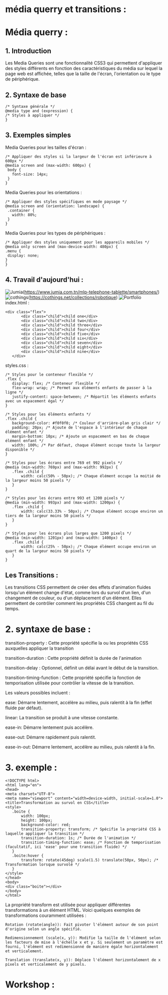 # média querry et transitions :  
# Média querry : 
## 1. Introduction
Les Media Queries sont une fonctionnalité CSS3 qui permettent d'appliquer des styles différents en fonction des caractéristiques du média sur lequel la page web est affichée, telles que la taille de l'écran, l'orientation ou le type de périphérique.

## 2. Syntaxe de base
   ```
  /* Syntaxe générale */
@media type and (expression) {
  /* Styles à appliquer */
}
   ```
## 3. Exemples simples
   Media Queries pour les tailles d'écran :
 ```
/* Appliquer des styles si la largeur de l'écran est inférieure à 600px */
@media screen and (max-width: 600px) {
  body {
    font-size: 14px;
  }
}
 ```
Media Queries pour les orientations :
 ```
/* Appliquer des styles spécifiques en mode paysage */
@media screen and (orientation: landscape) {
  .container {
    width: 80%;
  }
}
 ```
Media Queries pour les types de périphériques :
   ```  
/* Appliquer des styles uniquement pour les appareils mobiles */
@media only screen and (max-device-width: 480px) {
  .menu {
    display: none;
  }
}
 ```
## 4. Travail d'aujourd'hui : 
![Jumia](https://github.com/MariemTlatli/porfolio/assets/127855946/25a9c65a-35d9-4739-9f2f-d7e5e84961d7)(https://www.jumia.com.tn/mlp-telephone-tablette/smartphones/)
![cothings](https://github.com/MariemTlatli/porfolio/assets/127855946/87ce637d-9750-47d4-93ee-0b864dc5abdf)(https://cothings.net/collections/robotique)
![Portfolio](https://github.com/MariemTlatli/porfolio/assets/127855946/e70e9515-3cb7-4062-800f-33694b1345fb)
index.html : 
 ```
<div class="flex">
        <div class="child">child one</div>
        <div class="child">child two</div>
        <div class="child">child three</div>
        <div class="child">child four</div>
        <div class="child">child five</div>
        <div class="child">child six</div>
        <div class="child">child seven</div>
        <div class="child">child eight</div>
        <div class="child">child nine</div>
    </div>
 ```
styles.css : 
 ```
/* Styles pour le conteneur flexible */
.flex {
    display: flex; /* Conteneur flexible */
    flex-wrap: wrap; /* Permet aux éléments enfants de passer à la ligne */
    justify-content: space-between; /* Répartit les éléments enfants avec un espacement égal */
}

/* Styles pour les éléments enfants */
.flex .child {
    background-color: #f0f0f0; /* Couleur d'arrière-plan gris clair */
    padding: 20px; /* Ajoute de l'espace à l'intérieur de chaque élément enfant */
    margin-bottom: 10px; /* Ajoute un espacement en bas de chaque élément enfant */
    width: 100%; /* Par défaut, chaque élément occupe toute la largeur disponible */
}

/* Styles pour les écrans entre 769 et 992 pixels */
@media (min-width: 769px) and (max-width: 992px) {
    .flex .child {
        width: calc(50% - 50px); /* Chaque élément occupe la moitié de la largeur moins 50 pixels */
    }
}

/* Styles pour les écrans entre 993 et 1200 pixels */
@media (min-width: 993px) and (max-width: 1200px) {
    .flex .child {
        width: calc(33.33% - 50px); /* Chaque élément occupe environ un tiers de la largeur moins 50 pixels */
    }
}

/* Styles pour les écrans plus larges que 1200 pixels */
@media (min-width: 1201px) and (max-width: 1400px) {
    .flex .child {
        width: calc(25% - 50px); /* Chaque élément occupe environ un quart de la largeur moins 50 pixels */
    }
}

 ```
## Les Transitions :
Les transitions CSS permettent de créer des effets d'animation fluides lorsqu'un élément change d'état, comme lors du survol d'un lien, d'un changement de couleur, ou d'un déplacement d'un élément. Elles permettent de contrôler comment les propriétés CSS changent au fil du temps.
# 2. syntaxe de base : 

transition-property : Cette propriété spécifie la ou les propriétés CSS auxquelles appliquer la transition

transition-duration : Cette propriété définit la durée de l'animation

transition-delay : Optionnel, définit un délai avant le début de la transition.

transition-timing-function : Cette propriété spécifie la fonction de temporisation utilisée pour contrôler la vitesse de la transition.

Les valeurs possibles incluent :

ease: Démarre lentement, accélère au milieu, puis ralentit à la fin (effet fluide par défaut).
    
linear: La transition se produit à une vitesse constante.
    
ease-in: Démarre lentement puis accélère.
    
ease-out: Démarre rapidement puis ralentit.
    
ease-in-out: Démarre lentement, accélère au milieu, puis ralentit à la fin.

# 3. exemple :     
 ```
<!DOCTYPE html>
<html lang="en">
<head>
<meta charset="UTF-8">
<meta name="viewport" content="width=device-width, initial-scale=1.0">
<title>Transformation au survol en CSS</title>
<style>
    .boite {
        width: 100px;
        height: 100px;
        background-color: red;
        transition-property: transform; /* Spécifie la propriété CSS à laquelle appliquer la transition */
        transition-duration: 1s; /* Durée de l'animation */
        transition-timing-function: ease; /* Fonction de temporisation (facultatif, ici 'ease' pour une transition fluide) */
    }
    .boite:hover {
        transform: rotate(45deg) scale(1.5) translate(50px, 50px); /* Transformation lorsque survolé */
    }
</style>
</head>
<body>
<div class="boite"></div>
</body>
</html>

```
La propriété transform est utilisée pour appliquer différentes transformations à un élément HTML.
Voici quelques exemples de transformations couramment utilisées :

    Rotation (rotate(angle)): Fait pivoter l'élément autour de son point d'origine selon un angle spécifié.

    Redimensionnement (scale(x, y)): Modifie la taille de l'élément selon les facteurs de mise à l'échelle x et y. Si seulement un paramètre est fourni, l'élément est redimensionné de manière égale horizontalement et verticalement.

    Translation (translate(x, y)): Déplace l'élément horizontalement de x pixels et verticalement de y pixels.

# Workshop : 

